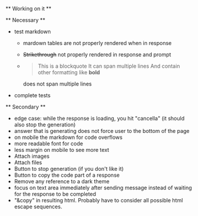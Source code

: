 ** Working on it **

** Necessary **
- test markdown
    - mardown tables are not properly rendered when in response
    - ~~Strikethrough~~ not properly rendered in response and prompt
    -
        > This is a blockquote
        > It can span multiple lines
        > And contain other formatting like **bold**

        does not span multiple lines
- complete tests

** Secondary **
- edge case: while the response is loading, you hit "cancella" (it should also stop the generation)
- answer that is generating does not force user to the bottom of the page
- on mobile the markdown for code overflows
- more readable font for code
- less margin on mobile to see more text
- Attach images
- Attach files
- Button to stop generation (if you don't like it)
- Button to copy the code part of a response
- Remove any reference to a dark theme
- focus on text area immediately after sending message instead of waiting for the response to be completed
- "&copy" in resulting html. Probably have to consider all possible html escape sequences.
